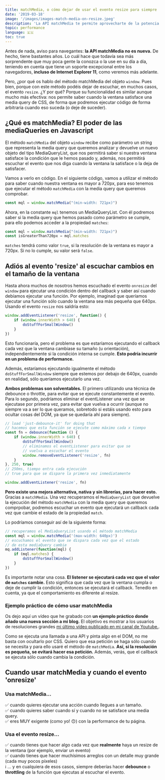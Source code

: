 ```yaml
---
title: matchMedia, o cómo dejar de usar el evento resize para siempre
date: '2019-03-18'
image: '/images/images-match-media-on-resize.jpeg'
description: 'La API matchMedia te permite aprovecharte de la potencia de las media queries de CSS en Javascript y, además, dejar de escuchar el evento resize para siempre'
topic: performance
language: 🇪🇸
toc: true
---
```


Antes de nada, aviso para navegantes: **la API matchMedia no es nueva.** De hecho, tiene bastantes años. Lo cuál hace que todavía sea más sorprendente que muy poca gente la conozca o la use en su día a día, teniendo en cuenta que tiene un soporte excepcional entre los navegadores, **incluso de Internet Explorer 11**, como veremos más adelante.

Pero, ¿por qué os hablo del método matchMedia del objeto `window`. Pues bien, porque con este método podéis dejar de escuchar, en muchos casos, el evento `resize`. ¿Y por qué? Porque su funcionalidad es similar aunque mucho más efectiva: nos permite saber cuando la ventana satisface una media query de CSS, de forma que podremos ejecutar código de forma arbitraria cuando eso suceda (o deje de suceder).

## ¿Qué es matchMedia? El poder de las mediaQueries en Javascript

El método `matchMedia` del objeto `window` recibe como parámetro un string que representa la media query que queremos analizar y devuelve un nuevo objeto del tipo MediaQueryList, que nos permitirá saber si nuestra ventana satisface la condición que le hemos pasado y, además, nos permitirá escuchar el evento que nos diga cuando la ventana la satisface o la deja de satisfacer.

Vamos a verlo en código. En el siguiente código, vamos a utilizar el método para saber cuando nuestra ventana es mayor a 720px, para eso tenemos que ejecutar el método `matchMedia` con la media query que queremos comprobar.

```javascript
const mql = window.matchMedia("(min-width: 721px)")
```

Ahora, en la constante `mql` tenemos un MediaQueryList. Con él podremos saber si la media query que hemos pasado como parámetro se cumple, para ello podemos acceder a la propiedad `matches`:

```javascript
const mql = window.matchMedia("(min-width: 721px)")
const isGreaterThan720px = mql.matches
```

`matches` tendrá como valor `true`, si la resolución de la ventana es mayor a 720px. Si no lo cumple, su valor será `false`.

## Adiós al evento 'resize' al escuchar cambios en el tamaño de la ventana

Hasta ahora muchos de nosotros hemos escuchado el evento `onresize` del `window` para ejecutar una condición dentro del callback y saber así cuando debíamos ejecutar una función. Por ejemplo, imaginad que queríamos ejecutar una función sólo cuando la ventana sea más pequeña que 640px. Usando el evento `resize` nos saldría esto:

```javascript
window.addEventListener('resize', function() {
    if (window.innerWidth > 640) {
        doStuffForSmallWindow()
    }
})
```
Esto funcionaría, pero el problema es que estaríamos ejecutando el callback cada vez que la ventana cambiase su tamaño (u orientación), independientemente si la condición interna se cumple. **Esto podría incurrir en un problema de performance.** 

Además, estaríamos ejecutando igualmente el método `doStuffForSmallWindow` siempre que estemos por debajo de 640px, cuando en realidad, sólo queríamos ejecutarlo una vez.

**Ambos problemas son solventables.** El primero utilizando una técnica de debounce o throttle, para evitar que se ejecute constantemente el evento. Para lo segundo, podríamos eliminar el eventListener una vez que se ejecutase por primera vez, para evitar que vuelva a ocurrir (aunque no siempre va a ser lo que queramos, sobretodo si estáis usando esto para ocultar cosas del DOM, ya que se quedaría ahí para siempre).

```javascript
// load 'just-debounce-it' for doing that
// hacemos que esta función se ejecute como máximo cada x tiempo
const fn = debounce(function () {
    if (window.innerWidth > 640) {
        doStuffForSmallWindow()
        // eliminamos el eventListener para evitar que se
        // vuelva a escuchar el evento
        window.removeEventListener('resize', fn)
    }
}, 250, true)
// 250ms, tiempo entra cada ejecución
// true para que se dispare la primera vez inmediatamente

window.addEventListener('resize', fn)
```

**Pero existe una mejora alternativa, nativa y sin librerías, para hacer esto.** Gracias a `matchMedia`. Una vez recuperamos el `MediaQueryList` que devuelve la ejecución del método `matchMedia` con la media query que queremos comprpobar, podremos escuchar un evento que ejecutará un callback cada vez que cambie el estado de la propiedad `match`.

Lo podríamos conseguir así de la siguiente forma:

```javascript
// recuperamos el MediaQueryList usando el método matchMedia
const mql = window.matchMedia('(max-width: 640px)')
// escuchamos el evento que se dispara cada vez que el estado
// de esta mediaQuery cambie
mq.addListener(function(mql) {
    if (mql.matches) {
        doStuffForSmallWindow()
    }
})
```

Es importante notar una cosa. **El listener se ejecutará cada vez que el valor de `matches` cambie.** Esto significa que cada vez que la ventana cumpla o deje de cumplir la condición, entonces se ejecutará el callback. Tenedlo en cuenta, ya que el comportamiento es diferente al resize.

### Ejemplo práctico de cómo usar matchMedia

Os dejo aquí un vídeo que he grabado con **un ejemplo práctico donde añado una nueva sección a mi blog.** El objetivo es mostrar a los usuarios de resoluciones grandes [mi último vídeo publicado en mi canal de Youtube.](https://youtube.com/c/midudev).

Como se ejecuta una llamada a una API y pinta algo en el DOM, no me basta con ocultarlo por CSS. Quiero que esa petición se haga sólo cuando se necesita y para ello usaré el método de `matchMedia`. **Así, si la resolución es pequeña, se evitará hacer esa petición.** Además, verás, que el callback se ejecuta sólo cuando cambia la condición.

## Cuando usar matchMedia y cuando el evento 'onresize'

### Usa matchMedia...

✅ cuando quieres ejecutar una acción cuando llegues a un tamaño.<br />
✅ cuando quieres saber cuando sí y cuando no se satisface una media query.<br />
✅ eres MUY exigente (como yo! 🙃) con la performance de tu página.

### Usa el evento resize...

✅ cuando tienes que hacer algo cada vez que **realmente** haya un resize de la ventana (por ejemplo, enviar un evento)<br />
✅ cuando tienes que hacer muchísimos arreglos con un detalle muy grande (cada muy pocos píxeles)<br />
ℹ️ ... y en cualquiera de esos casos, siempre deberías hacer **debounce** o **throttling** de la función que ejecutas al escuchar el evento.

